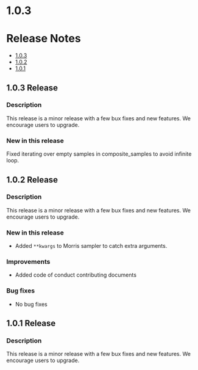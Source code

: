 # 1.0.3

# Release Notes

* [1.0.3](#103-release)
* [1.0.2](#102-release)
* [1.0.1](#101-release)

## 1.0.3 Release

### Description

This release is a minor release with a few bux fixes and new features. We encourage users to upgrade.

### New in this release

Fixed iterating over empty samples in composite_samples to avoid infinite loop.

## 1.0.2 Release

### Description

This release is a minor release with a few bux fixes and new features. We encourage users to upgrade.

### New in this release

* Added `**kwargs` to Morris sampler to catch extra arguments.

### Improvements
* Added code of conduct contributing documents


### Bug fixes
* No bug fixes


## 1.0.1 Release

### Description

This release is a minor release with a few bux fixes and new features. We encourage users to upgrade.

